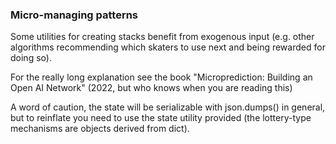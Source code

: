 ### Micro-managing patterns

Some utilities for creating stacks benefit from exogenous input (e.g. other algorithms recommending
which skaters to use next and being rewarded for doing so).

For the really long explanation see the book 
"Microprediction: Building an Open AI Network" (2022, but who knows when you are reading this)

A word of caution, the state will be serializable with json.dumps() in general, but to reinflate
you need to use the state utility provided (the lottery-type mechanisms are objects derived
from dict). 

